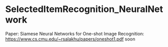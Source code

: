 # SelectedItemRecognition_NeuralNetwork

Paper:
    Siamese Neural Networks for One-shot Image Recognition:
        https://www.cs.cmu.edu/~rsalakhu/papers/oneshot1.pdf
soon
